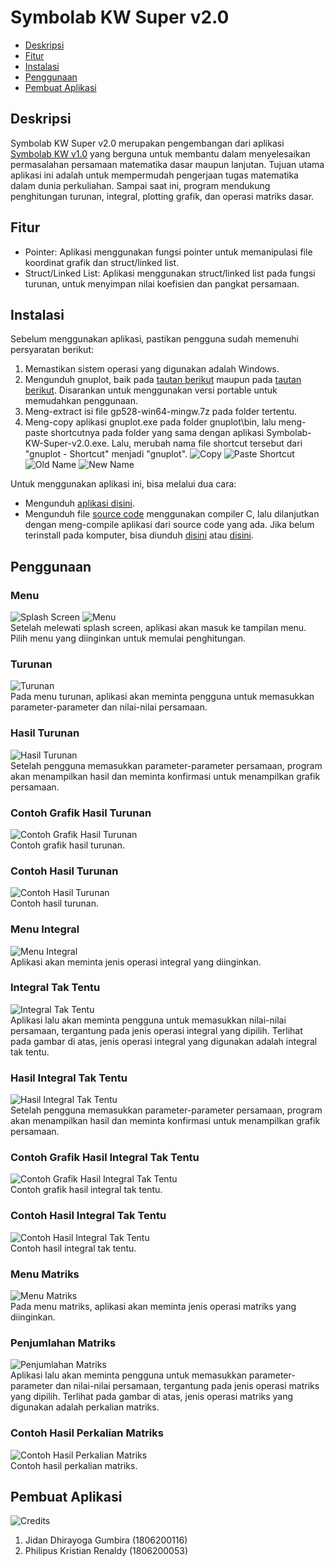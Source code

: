 # Symbolab KW Super v2.0

* [Deskripsi](#deskripsi)
* [Fitur](#fitur)
* [Instalasi](#instalasi)
* [Penggunaan](#pengunaan)
* [Pembuat Aplikasi](#pembuat-aplikasi)

## Deskripsi
Symbolab KW Super v2.0 merupakan pengembangan dari aplikasi [Symbolab KW v1.0](https://github.com/jidandg/Symbolab-KW-v1.0) yang berguna untuk membantu dalam menyelesaikan permasalahan persamaan matematika dasar maupun lanjutan. Tujuan utama aplikasi ini adalah untuk mempermudah pengerjaan tugas matematika dalam dunia perkuliahan. Sampai saat ini, program mendukung penghitungan turunan, integral, plotting grafik, dan operasi matriks dasar.
	
## Fitur
* Pointer: Aplikasi menggunakan fungsi pointer untuk memanipulasi file koordinat grafik dan struct/linked list.
* Struct/Linked List: Aplikasi menggunakan struct/linked list pada fungsi turunan, untuk menyimpan nilai koefisien dan pangkat persamaan.

## Instalasi
Sebelum menggunakan aplikasi, pastikan pengguna sudah memenuhi persyaratan berikut:
1. Memastikan sistem operasi yang digunakan adalah Windows.
2. Mengunduh gnuplot, baik pada [tautan berikut](http://www.gnuplot.info/) maupun pada [tautan berikut](https://sourceforge.net/projects/gnuplot/files/gnuplot/5.2.8/gp528-win64-mingw.7z/download). Disarankan untuk menggunakan versi portable untuk memudahkan penggunaan.
3. Meng-extract isi file gp528-win64-mingw.7z pada folder tertentu.
4. Meng-copy aplikasi gnuplot.exe pada folder gnuplot\bin\, lalu meng-paste shortcutnya pada folder yang sama dengan aplikasi Symbolab-KW-Super-v2.0.exe. Lalu, merubah nama file shortcut tersebut dari "gnuplot - Shortcut" menjadi "gnuplot".
![Copy](/Pictures/0a.png)
![Paste Shortcut](/Pictures/0b.png)
![Old Name](/Pictures/0c.png)
![New Name](/Pictures/0d.png)

Untuk menggunakan aplikasi ini, bisa melalui dua cara:
* Mengunduh [aplikasi disini](/Symbolab-KW-Super-v2.0.exe).
* Mengunduh file [source code](/Source-Code/) menggunakan compiler C, lalu dilanjutkan dengan meng-compile aplikasi dari source code yang ada. Jika belum terinstall pada komputer, bisa diunduh [disini](https://www.bloodshed.net/devcpp.html) atau [disini](https://sourceforge.net/projects/orwelldevcpp/files/latest/download). 

## Penggunaan
### Menu
![Splash Screen](/Pictures/1.png)
![Menu](/Pictures/2.png)  
Setelah melewati splash screen, aplikasi akan masuk ke tampilan menu. Pilih menu yang diinginkan untuk memulai penghitungan.

### Turunan
![Turunan](/Pictures/3.png)  
Pada menu turunan, aplikasi akan meminta pengguna untuk memasukkan parameter-parameter dan nilai-nilai persamaan.

### Hasil Turunan
![Hasil Turunan](/Pictures/4.png)  
Setelah pengguna memasukkan parameter-parameter persamaan, program akan menampilkan hasil dan meminta konfirmasi untuk menampilkan grafik persamaan.

### Contoh Grafik Hasil Turunan
![Contoh Grafik Hasil Turunan](/Pictures/5.png)  
Contoh grafik hasil turunan.

### Contoh Hasil Turunan
![Contoh Hasil Turunan](/Pictures/6.png)  
Contoh hasil turunan.

### Menu Integral
![Menu Integral](/Pictures/7.png)  
Aplikasi akan meminta jenis operasi integral yang diinginkan.

### Integral Tak Tentu
![Integral Tak Tentu](/Pictures/8.png)  
Aplikasi lalu akan meminta pengguna untuk memasukkan nilai-nilai persamaan, tergantung pada jenis operasi integral yang dipilih. Terlihat pada gambar di atas, jenis operasi integral yang digunakan adalah integral tak tentu.

### Hasil Integral Tak Tentu
![Hasil Integral Tak Tentu](/Pictures/9.png)  
Setelah pengguna memasukkan parameter-parameter persamaan, program akan menampilkan hasil dan meminta konfirmasi untuk menampilkan grafik persamaan.

### Contoh Grafik Hasil Integral Tak Tentu
![Contoh Grafik Hasil Integral Tak Tentu](/Pictures/10.png)  
Contoh grafik hasil integral tak tentu.

### Contoh Hasil Integral Tak Tentu
![Contoh Hasil Integral Tak Tentu](/Pictures/11.png)  
Contoh hasil integral tak tentu.

### Menu Matriks
![Menu Matriks](/Pictures/12.png)  
Pada menu matriks, aplikasi akan meminta jenis operasi matriks yang diinginkan.

### Penjumlahan Matriks
![Penjumlahan Matriks](/Pictures/13.png)  
Aplikasi lalu akan meminta pengguna untuk memasukkan parameter-parameter dan nilai-nilai persamaan, tergantung pada jenis operasi matriks yang dipilih. Terlihat pada gambar di atas, jenis operasi matriks yang digunakan adalah perkalian matriks.

### Contoh Hasil Perkalian Matriks
![Contoh Hasil Perkalian Matriks](/Pictures/14.png)  
Contoh hasil perkalian matriks.

## Pembuat Aplikasi
![Credits](/Pictures/15.png)  
1. Jidan Dhirayoga Gumbira (1806200116)
2. Philipus Kristian Renaldy (1806200053)
